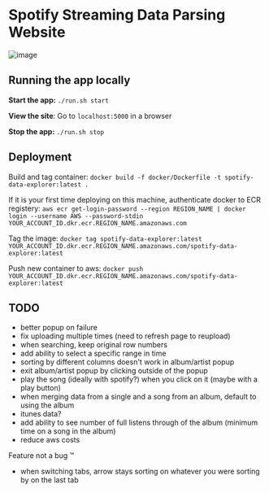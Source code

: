 # Spotify Streaming Data Parsing Website

![image](https://github.com/user-attachments/assets/bc594dfd-468d-48df-8229-c2f8b865f1dd)

## Running the app locally
**Start the app:** `./run.sh start`

**View the site**: Go to `localhost:5000` in a browser

**Stop the app:** `./run.sh stop`

## Deployment
Build and tag container:
`docker build -f docker/Dockerfile -t spotify-data-explorer:latest .`

If it is your first time deploying on this machine, authenticate docker to ECR registery:
`aws ecr get-login-password --region REGION_NAME | docker login --username AWS --password-stdin YOUR_ACCOUNT_ID.dkr.ecr.REGION_NAME.amazonaws.com`

Tag the image:
`docker tag spotify-data-explorer:latest YOUR_ACCOUNT_ID.dkr.ecr.REGION_NAME.amazonaws.com/spotify-data-explorer:latest`

Push new container to aws:
`docker push YOUR_ACCOUNT_ID.dkr.ecr.REGION_NAME.amazonaws.com/spotify-data-explorer:latest`

## TODO
* better popup on failure
* fix uploading multiple times (need to refresh page to reupload)
* when searching, keep original row numbers
* add ability to select a specific range in time
* sorting by different columns doesn't work in album/artist popup
* exit album/artist popup by clicking outside of the popup
* play the song (ideally with spotify?) when you click on it (maybe with a play button)
* when merging data from a single and a song from an album, default to using the album
* itunes data?
* add ability to see number of full listens through of the album (minimum time on a song in the album)
* reduce aws costs

Feature not a bug :tm:
* when switching tabs, arrow stays sorting on whatever you were sorting by on the last tab
